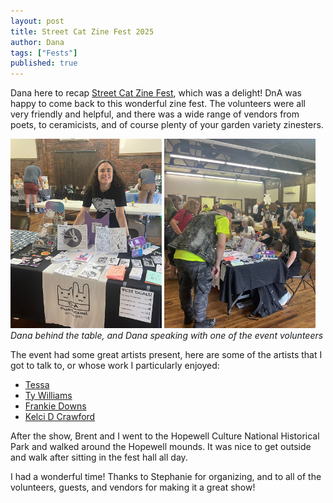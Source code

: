 ```yaml
---
layout: post
title: Street Cat Zine Fest 2025
author: Dana
tags: ["Fests"]
published: true
---
```


Dana here to recap [Street Cat Zine Fest](https://streetcatzinefest.org/), which was a delight! DnA was happy to come back to this wonderful zine fest. The volunteers were all very friendly and helpful, and there was a wide range of vendors from poets, to ceramicists, and of course plenty of your garden variety zinesters.

<a href="/assets/img/post/2025_08_07_streetcat2.png"><img src="/assets/img/post/2025_08_07_streetcat2.png" width="48%"></a> <a href="/assets/img/post/2025_08_07_streetcat1.png"><img src="/assets/img/post/2025_08_07_streetcat1.png" width="48%"></a>
*Dana behind the table, and Dana speaking with one of the event volunteers*

<!--more-->

The event had some great artists present, here are some of the artists that I got to talk to, or whose work I particularly enjoyed:

- [Tessa](https://www.instagram.com/that.artist.tess/)
- [Ty Williams](https://www.instagram.com/tjwwrites/)
- [Frankie Downs](https://frankie2hands.substack.com/)
- [Kelci D Crawford](https://www.kelcidcrawford.com/)

After the show, Brent and I went to the Hopewell Culture National Historical Park and walked around the Hopewell mounds. It was nice to get outside and walk after sitting in the fest hall all day. 

I had a wonderful time! Thanks to Stephanie for organizing, and to all of the volunteers, guests, and vendors for making it a great show!
